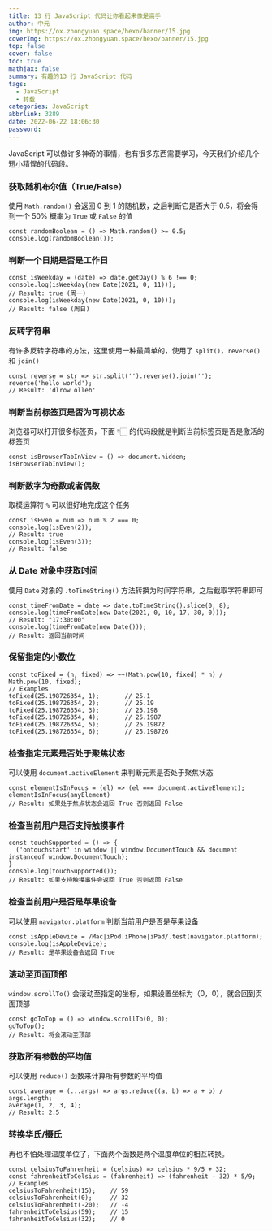 ```yaml
---
title: 13 行 JavaScript 代码让你看起来像是高手
author: 中元
img: https://ox.zhongyuan.space/hexo/banner/15.jpg
coverImg: https://ox.zhongyuan.space/hexo/banner/15.jpg
top: false
cover: false
toc: true
mathjax: false
summary: 有趣的13 行 JavaScript 代码
tags:
  - JavaScript
  - 转载
categories: JavaScript
abbrlink: 3289
date: 2022-06-22 18:06:30
password:
---
```


JavaScript 可以做许多神奇的事情，也有很多东西需要学习，今天我们介绍几个短小精悍的代码段。

### 获取随机布尔值（True/False）

使用 `Math.random()` 会返回 0 到 1 的随机数，之后判断它是否大于 0.5，将会得到一个 50% 概率为 `True` 或 `False` 的值

    const randomBoolean = () => Math.random() >= 0.5;
    console.log(randomBoolean());

### 判断一个日期是否是工作日

    const isWeekday = (date) => date.getDay() % 6 !== 0;
    console.log(isWeekday(new Date(2021, 0, 11)));
    // Result: true (周一)
    console.log(isWeekday(new Date(2021, 0, 10)));
    // Result: false (周日)

### 反转字符串

有许多反转字符串的方法，这里使用一种最简单的，使用了 `split()`，`reverse()` 和 `join()`

    const reverse = str => str.split('').reverse().join('');
    reverse('hello world');
    // Result: 'dlrow olleh'

### 判断当前标签页是否为可视状态

浏览器可以打开很多标签页，下面 👇🏻 的代码段就是判断当前标签页是否是激活的标签页

    const isBrowserTabInView = () => document.hidden;
    isBrowserTabInView();

### 判断数字为奇数或者偶数

取模运算符 `%` 可以很好地完成这个任务

    const isEven = num => num % 2 === 0;
    console.log(isEven(2));
    // Result: true
    console.log(isEven(3));
    // Result: false

### 从 Date 对象中获取时间

使用 `Date` 对象的 `.toTimeString()` 方法转换为时间字符串，之后截取字符串即可

    const timeFromDate = date => date.toTimeString().slice(0, 8);
    console.log(timeFromDate(new Date(2021, 0, 10, 17, 30, 0)));
    // Result: "17:30:00"
    console.log(timeFromDate(new Date()));
    // Result: 返回当前时间

### 保留指定的小数位

    const toFixed = (n, fixed) => ~~(Math.pow(10, fixed) * n) / Math.pow(10, fixed);
    // Examples
    toFixed(25.198726354, 1);       // 25.1
    toFixed(25.198726354, 2);       // 25.19
    toFixed(25.198726354, 3);       // 25.198
    toFixed(25.198726354, 4);       // 25.1987
    toFixed(25.198726354, 5);       // 25.19872
    toFixed(25.198726354, 6);       // 25.198726

### 检查指定元素是否处于聚焦状态

可以使用 `document.activeElement` 来判断元素是否处于聚焦状态

    const elementIsInFocus = (el) => (el === document.activeElement);
    elementIsInFocus(anyElement)
    // Result: 如果处于焦点状态会返回 True 否则返回 False

### 检查当前用户是否支持触摸事件

    const touchSupported = () => {
      ('ontouchstart' in window || window.DocumentTouch && document instanceof window.DocumentTouch);
    }
    console.log(touchSupported());
    // Result: 如果支持触摸事件会返回 True 否则返回 False

### 检查当前用户是否是苹果设备

可以使用 `navigator.platform` 判断当前用户是否是苹果设备

    const isAppleDevice = /Mac|iPod|iPhone|iPad/.test(navigator.platform);
    console.log(isAppleDevice);
    // Result: 是苹果设备会返回 True

### 滚动至页面顶部

`window.scrollTo()` 会滚动至指定的坐标，如果设置坐标为（0，0），就会回到页面顶部

    const goToTop = () => window.scrollTo(0, 0);
    goToTop();
    // Result: 将会滚动至顶部

### 获取所有参数的平均值

可以使用 `reduce()` 函数来计算所有参数的平均值

    const average = (...args) => args.reduce((a, b) => a + b) / args.length;
    average(1, 2, 3, 4);
    // Result: 2.5

### 转换华氏/摄氏

再也不怕处理温度单位了，下面两个函数是两个温度单位的相互转换。

    const celsiusToFahrenheit = (celsius) => celsius * 9/5 + 32;
    const fahrenheitToCelsius = (fahrenheit) => (fahrenheit - 32) * 5/9;
    // Examples
    celsiusToFahrenheit(15);    // 59
    celsiusToFahrenheit(0);     // 32
    celsiusToFahrenheit(-20);   // -4
    fahrenheitToCelsius(59);    // 15
    fahrenheitToCelsius(32);    // 0


